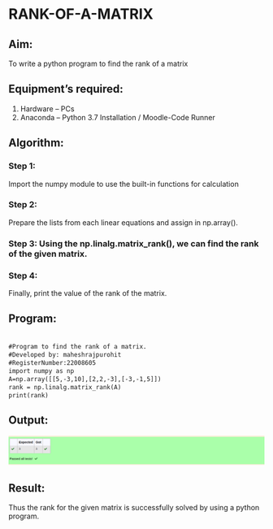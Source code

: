 # RANK-OF-A-MATRIX
## Aim:
To write a python program to find the rank of a matrix
## Equipment’s required:
1. 	Hardware – PCs
2. 	Anaconda – Python 3.7 Installation / Moodle-Code Runner
## Algorithm:
### Step 1: 
Import the numpy module to use the built-in functions for calculation
### Step 2: 
Prepare the lists from each linear equations and assign in np.array().
### Step 3: Using the np.linalg.matrix_rank(), we can find the rank of the given matrix.
### Step 4: 
Finally, print the value of the rank of the matrix.
## Program:
```

#Program to find the rank of a matrix.
#Developed by: maheshrajpurohit
#RegisterNumber:22008605
import numpy as np 
A=np.array([[5,-3,10],[2,2,-3],[-3,-1,5]])
rank = np.linalg.matrix_rank(A)
print(rank)
```
## Output:
![output](/Screenshot%20from%202022-12-26%2013-27-57.png)
## Result:
Thus the rank for the given matrix is successfully solved by  using a python program.


